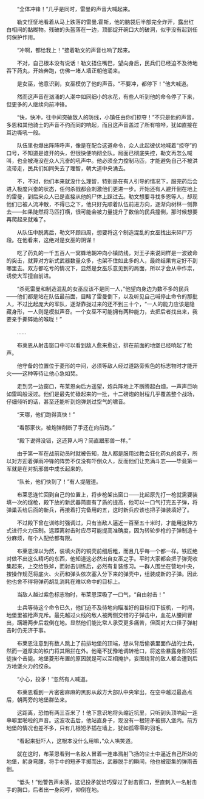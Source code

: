 　　“全体冲锋！”几乎是同时，雷曼的声音大喊起来。

　　勒文怔怔地看着从马上跌落的雷曼.霍斯，他的脑袋后半部完全炸开，露出红白相间的黏糊物。残破的头盔落在一边，顶部绽开碗口大的破洞，似乎没有起到任何保护作用。

　　“冲啊，都给我上！”接着勒文的声音也响了起来。

　　不对，自己根本没有说话！勒文捂住嘴巴，望向身后，民兵们已经迫不及待地吞下药丸，开始奔跑，仿佛一堵人墙正朝他涌来。

　　是女巫，他意识到，女巫模仿了他的声音。“不要冲，都停下！”他大喊道。

　　然而这声音在汹涌的人潮中如同细小的水花，有些人听到他的命令停了下来，但更多的人继续向前冲锋。

　　“快，快冲，往中间突破敌人的防线，小镇任由你们掠夺！”不只是他的声音，多恩和其他骑士的声音不约而同的响起，而且这声音盖过了所有喧哗，犹如直接在耳边嘶吼一般。

　　队伍里也爆出阵阵呼声，像是在配合这道命令，众人此起彼伏地喊着“掠夺”的口号，不知道是谁开的头，但很快便响彻全队。局面已彻底失控，勒文再怎么喊叫，也全被淹没在众人亢奋的吼声中。他必须全力控制马匹，才能避免自己不被洪流带走，民兵们如同失去了理智，朝大道中央涌去。

　　不，不对，他们本来就没什么理智，特别是在有人引导的情况下，服完药后会进入极度兴奋的状态，任何杀戮都会刺激他们更进一步。开始还有人避开倒在地上的雷曼，到后来众人已是直接从他的尸体上踩过去。勒文想要寻找多恩等人，却现他们已被人流冲散，不得已之下，他只好先顺着队伍前进方向，逐渐向树林一侧靠去——如果陡然将马匹打横，很可能会被力量提升了数倍的民兵撞倒，那时候想要再爬起来就难了。

　　从队伍中脱离后，勒文环顾四周，想要将这个制造混乱的女巫找出来碎尸万段。在他看来，这绝对是女巫的阴谋！

　　吃了药丸的一千五百人一窝蜂地朝冲向小镇防线，对王子来说同样是一波致命的突击，就算对方新式武器数量众多，也架不住如此多的人，最终结果肯定好不到哪里去。双方都吃亏的情况下，显然是女巫乐意见到的局面，所以才会从中作祟，诱使大军擅自前进。

　　“杀死雷曼和制造混乱的女巫应该不是同一人，”他望向身边为数不多的民兵——他们都是站在队伍最前面，目睹了雷曼倒下，以及听见自己喊停止命令的那批人，不过比起庞大的军队，逐渐靠拢过来的还不到三十个，“一人的能力应该是隐藏身形，一人则是模拟声音。一个女巫不可能拥有两种能力，去把后者找出来，我要亲手撕碎她的喉咙！”

　　……

　　布莱恩从射击窗口中可以看到敌人愈来愈近，排在前面的地堡已经响起了枪声。

　　他守备的位置位于菱形的中间，必须等敌人经过道路旁紫色的标志物时才能开火——这种等待让他心急如焚。

　　走到另一边窗口，布莱恩向后方遥望，炮兵阵地上不断腾起白烟，一声声巨响如雷鸣般滚过。他们是最先忙碌起来的一批，十二磅炮的射程几乎覆盖整个战场，仔细倾听的话，甚至还能听到炮弹划过空气的啸音。

　　“天哪，他们跑得真快！”

　　“看那家伙，被炮弹削断了手还在向前跑。”

　　“殿下说得没错，这还算人吗？简直跟邪兽一样。”

　　由于第一军在战前动员时就被告知，敌人都是服用过教会狂化药丸的疯子，所以对方迎着弹雨冲锋的阵势不仅没有吓倒众人，反而他们让充满斗志——毕竟第一军就是在对抗邪兽中成长起来的。

　　“队长，他们快到了！”有人提醒道。

　　布莱恩连忙回到自己的位置上，将步枪架出窗口——比起原先打一枪就需要装填一次的燧枪，殿下放的新武器简直有了质的提高，他可以一口气打完五子弹，将弹巢丢给后面的新兵，再接着打完备用的五，这时新兵应该也把子弹装填好了。

　　不过殿下曾在训练时强调过，只有当敌人逼近一百至五十米时，才能用这种方式进行火力压制。远距离射击时应尽可能提高准确度，因为转轮步枪的子弹制造十分麻烦，每个人配给都有限。

　　布莱恩深以为然，装填火药的铜壳前细后粗，而且几乎每一个都一样。铁匠绝对做不出这么精巧的东西，他知道这必然出自女巫之手。平时大家都会把子弹壳收集起来，上交给铁斧，而射击训练后，必然有复装练习。一群人围坐在营地中央，按操作规范将底火、火药和弹头依次塞入分下来的弹壳中，组装成新的子弹。因此他也舍不得将弹药胡乱消耗在难以命中的目标上。

　　当敌人越过紫色标志物时，布莱恩深吸了一口气，“自由射击！”

　　士兵等待这个命令已久，他们迫不及待地向瞄准好的目标扣下扳机，一时间，地堡里被枪声充斥。最先越过火线的敌人被两侧交错的子弹击中，血花从腰间冒出，蹒跚两步后栽倒在地。显然他们能比常人承受更多痛苦，但面对大口径子弹射击时仍无济于事。

　　布莱恩注意到有数人跳上了前排地堡的顶端，想从背后偷袭里面作战的士兵，然而一道厚实的铁门将其阻拦在外。他毫不犹豫地调转枪口，将这些暴露身形的狂徒挨个击毙。地堡菱形布置的原因就是可以互相掩护，妄图绕背的敌人都会遭到后方地堡火力的绞杀。

　　“小心，投矛！”忽然有人喊道。

　　布莱恩看到一片密密麻麻的黑影从敌方大部队中央窜出，在空中越过最高点后，朝两旁的地堡群坠来。

　　这距离，恐怕有两三百米了！他下意识地将头缩近坑里，只听到头顶响起一连串噼里啪啦的声音。这波攻击后，他站直身子，现没有一根短矛被掷入堡内。前方地堡的情况也差不多，只有几根短矛插在墙上，犹如孤零零的羽毛。

　　“看起来挺吓人，这根本没什么用嘛，”众人哄笑道。

　　就在这时，布莱恩看到一名敌人冒着一连串溅射飞扬的尘土中逼近自己所处的地堡，躬身弯腰，将手中的短矛平掷而出，武器脱手的瞬间，他也被密集的弹雨击倒。

　　“低头！”他警告声未落，这记投矛就恰巧穿过了射击窗口，至直刺入一名射击手的胸口，后者出一身闷哼，仰倒在地。
